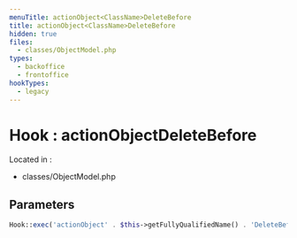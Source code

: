 ```yaml
---
menuTitle: actionObject<ClassName>DeleteBefore
title: actionObject<ClassName>DeleteBefore
hidden: true
files:
  - classes/ObjectModel.php
types:
  - backoffice
  - frontoffice
hookTypes:
  - legacy
---
```


# Hook : actionObject<ClassName>DeleteBefore

Located in :

  - classes/ObjectModel.php

## Parameters

```php
Hook::exec('actionObject' . $this->getFullyQualifiedName() . 'DeleteBefore', ['object' => $this]);
```